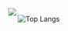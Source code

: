 <!--
**hubin97/hubin97** is a ✨ _special_ ✨ repository because its `README.md` (this file) appears on your GitHub profile.

Here are some ideas to get you started:

- 🔭 I’m currently working on ...
- 🌱 I’m currently learning ...
- 👯 I’m looking to collaborate on ...
- 🤔 I’m looking for help with ...
- 💬 Ask me about ...
- 📫 How to reach me: ...
- 😄 Pronouns: ...
- ⚡ Fun fact: ...
https://github.com/anuraghazra/github-readme-stats/blob/master/docs/readme_cn.md
https://segmentfault.com/a/1190000040727897

![Anurag's GitHub stats](https://github-readme-stats.vercel.app/api?username=anuraghazra&show=reviews,discussions_started,discussions_answered,prs_merged,prs_merged_percentage)
-->

<img align="left" src="https://github-readme-stats.vercel.app/api?username=hubin97&show_icons=true&theme=tokyonight&hide_title=true" />

![Top Langs](https://github-readme-stats.vercel.app/api/top-langs/?username=hubin97&layout=compact)
